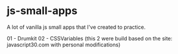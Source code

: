 # js-small-apps
A lot of vanilla js small apps that I've created to practice.

01 - Drumkit
02 - CSSVariables
(this 2 were build based on the site: javascript30.com with personal modifications)
